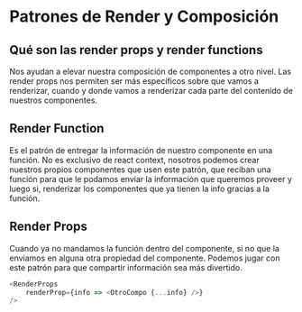 # Patrones de Render y Composición

## Qué son las render props y render functions

Nos ayudan a elevar nuestra composición de componentes a otro nivel.
Las render props nos permiten ser más específicos sobre que vamos a renderizar, cuando y donde vamos a renderizar cada parte del contenido de nuestros componentes.

## Render Function

Es el patrón de entregar la información de nuestro componente en una función. No es exclusivo de react context, nosotros podemos crear nuestros propios componentes que usen este patrón, que reciban una función para que le podamos enviar la información que queremos proveer y luego si, renderizar los componentes que ya tienen la info gracias a la función.

## Render Props

Cuando ya no mandamos la función dentro del componente, si no que la enviamos en alguna otra propiedad del componente. Podemos jugar con este patrón para que compartir información sea más divertido.

```js
<RenderProps
	renderProp={info => <OtroCompo {...info} />}
/>
```